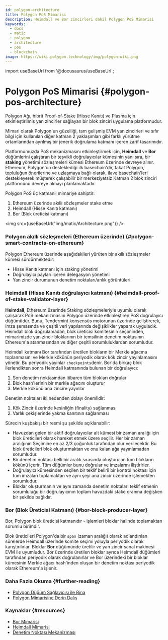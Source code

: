 ```yaml
---
id: polygon-architecture
title: Polygon PoS Mimarisi
description: Heimdall ve Bor zincirleri dahil Polygon PoS Mimarisi
keywords:
  - docs
  - matic
  - polygon
  - architecture
  - pos
  - blockchain
image: https://wiki.polygon.technology/img/polygon-wiki.png
---
```

import useBaseUrl from '@docusaurus/useBaseUrl';

# Polygon PoS Mimarisi {#polygon-pos-architecture}

Polygon Ağı, hibrit Proof-of-Stake (Hisse Kanıtı) ve Plasma için etkinleştirilmiş yan zincirler sağlayan bir blok zinciri uygulama platformudur.

Mimari olarak Polygon'un güzelliği, tam gelişmiş EVM yan zincirleri ve sıfır bilgi için kullanılan diğer katman 2 yaklaşımları gibi farklı yürütme ortamlarından ayrılmış bir jenerik doğrulama katmanı içeren zarif tasarımıdır.

Platformumuzda PoS mekanizmasını etkinleştirmek için, **Heimdall** ve **Bor** düğümlerini çalıştıran bir teşvikli doğrulayıcılar kümesinin yanı sıra, bir **staking** yönetimi sözleşmeleri kümesi Ethereum üzerinde devreye alınır. Ethereum, Polygon'un desteklediği ilk basechain'dir, fakat Polygon, topluluğun önerilerine ve uzlaşmaya bağlı olarak, ilave basechain'leri destekleyerek müşterek çalışabilir bir merkeziyetsiz Katman 2 blok zinciri platformunu devreye almayı planlamaktadır.

Polygon PoS üç katmanlı mimariye sahiptir:

1. Ethereum üzerinde akıllı sözleşmeler stake etme
2. Heimdall (Hisse Kanıtı katmanı)
3. Bor (Blok üreticisi katmanı)

<img src={useBaseUrl("img/matic/Architecture.png")} />

### Polygon akıllı sözleşmeleri (Ethereum üzerinde) {#polygon-smart-contracts-on-ethereum}

Polygon Ethereum üzerinde aşağıdakileri yürüten bir akıllı sözleşmeler kümesi sürdürmektedir:

- Hisse Kanıtı katmanı için staking yönetimi
- Doğrulayıcı payları içeren delegasyon yönetimi
- Yan zincir durumunun denetim noktaları/anlık görüntüleri

### Heimdall (Hisse Kanıtı doğrulayıcı katmanı) {#heimdall-proof-of-stake-validator-layer}

**Heimdall**, Ethereum üzerinde Staking sözleşmeleriyle uyumlu olarak çalışarak PoS mekanizmasını Polygon üzerinde etkinleştiren PoS doğrulayıcı düğümüdür. Bunu, Tendermint konsensüs motorunun üzerinde geliştirerek, imza şemasında ve çeşitli veri yapılarında değişiklikler yaparak uyguladık. Heimdall blok doğrulamadan, blok üreticisi komitesinin seçiminden, mimarimizde yan zincir bloklarının bir temsilinin denetim noktasının Ethereum'a atanmasından ve diğer çeşitli sorumluluklardan sorumludur.

Heimdall katmanı Bor tarafından üretilen blokların bir Merkle ağacına toplanmasını ve Merkle kökünün periyodik olarak kök zincir yayınlamasını yönetir. Bu periyodik yayınlar `checkpoints`denir. Bor'da birkaç blok ilerlendikten sonra Heimdall katmanında bulunan bir doğrulayıcı:

1. Son denetim noktasından itibaren tüm blokları doğrular
2. Blok hash'lerinin bir merkle ağacını oluşturur
3. Merkle kökünü ana zincire yayınlar

Denetim noktaları iki nedenden dolayı önemlidir:

1. Kök Zincir üzerinde kesinliğin (finality) sağlanması
2. Varlık çekişlerinde yakma kanıtının sağlanması

Sürecin kuşbakışı bir resmi şu şekilde açıklanabilir:

- Havuzdan gelen bir aktif doğrulayıcılar alt kümesi bir zaman aralığı için blok üreticileri olarak hareket etmek üzere seçilir. Her bir zaman aralığının Seçimine en az 2/3 çoğunluk tarafından olur verilecektir. Bu blok üreticileri blok oluşturmaktan ve onu kalan ağa yayınlamadan sorumludur.
- Bir denetim noktası belli bir aralık sırasında oluşturulan tüm blokların kökünü içerir. Tüm düğümler bunu doğrular ve imzalarını iliştirirler.
- Doğrulayıcı kümesinden seçilen bir teklif belirli bir kontrol noktası için tüm imzaları toplamaktan ve aynı şeyi ana zincir üzerinde işlemekten sorumludur.
- Bloklar oluşturmanın ve aynı zamanda denetim noktaları teklif etmenin sorumluluğu bir doğrulayıcının toplam havuzdaki stake oranına değişken bir şekilde bağlıdır.

### Bor (Blok Üreticisi Katmanı) {#bor-block-producer-layer}

Bor, Polygon blok üreticisi katmanıdır - işlemleri bloklar halinde toplamaktan sorumlu birimdir.

Blok üreticileri Polygon'da bir `span` (zaman aralığı) olarak adlandırılan sürelerde Heimdall üzerinde komite seçimi yoluyla periyodik olarak karıştırılırlar. Bloklar **Bor** düğümünde üretilir ve yan zincir sanal makinesi EVM ile uyumludur. Bor üzerinde üretilen bloklar ayrıca Heimdall düğümleri tarafından periyodik olarak doğrulanırlar ve Bor üzerindeki bir bloklar kümesinin Merkle ağacı hash'inden oluşan bir denetim noktası periyodik olarak Ethereum'a işlenir.

### Daha Fazla Okuma {#further-reading}

- [Polygon Düğüm Sağlayıcısı ile Bina](https://www.alchemy.com/overviews/polygon-node)
- [Polygon Mimarisine Derin Dalış](https://101blockchains.com/polygon-architecture/)

### Kaynaklar {#resources}

- [Bor Mimarisi](https://forum.polygon.technology/t/matic-system-overview-bor/9123)
- [Heimdall Mimarisi](https://forum.polygon.technology/t/matic-system-overview-heimdall/8323)
- [Denetim Noktası Mekanizması](https://forum.polygon.technology/t/checkpoint-mechanism-on-heimdall/7160)
